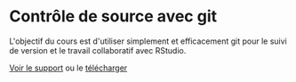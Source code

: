 # Contrôle de source avec git

L'objectif du cours est d'utiliser simplement et efficacement git pour le suivi de version et le travail collaboratif avec RStudio.

[Voir le support](https://EricMarcon.github.io/Cours-git/1-introduction.html) ou le [télécharger](https://EricMarcon.github.io/Cours-git/Cours-git.pdf)